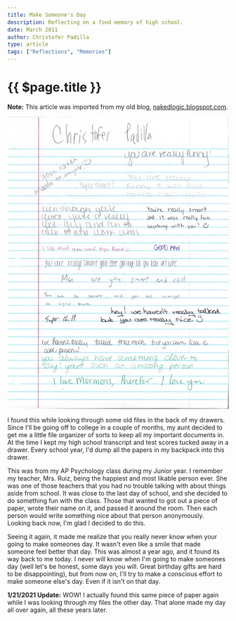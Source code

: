 ```yaml
---
title: Make Someone's Day
description: Reflecting on a fond memory of high school.
date: March 2011
author: Christofer Padilla
type: article
tags: ["Reflections", "Memories"]
---
```


# {{ $page.title }}

<div class="info"><b>Note:</b> This article was imported from my old blog, <a href="http://nakedlogic.blogspot.com/2011/03/make-someones-day.html">nakedlogic.blogspot.com</a>.</div>

![:)](/images/scan0002.jpg)

I found this while looking through some old files in the back of my drawers. Since I'll be going off to college in a couple of months, my aunt decided to get me a little file organizer of sorts to keep all my important documents in. At the time I kept my high school transcript and test scores tucked away in a drawer. Every school year, I'd dump all the papers in my backpack into this drawer.

This was from my AP Psychology class during my Junior year. I remember my teacher, Mrs. Ruiz, being the happiest and most likable person ever. She was one of those teachers that you had no trouble talking with about things aside from school. It was close to the last day of school, and she decided to do something fun with the class. Those that wanted to got out a piece of paper, wrote their name on it, and passed it around the room. Then each person would write something nice about that person anonymously. Looking back now, I'm glad I decided to do this.

Seeing it again, it made me realize that you really never know when your going to make someones day. It wasn't even like a smile that made someone feel better that day. This was almost a year ago, and it found its way back to me today. I never will know when I'm going to make someones day (well let's be honest, some days you will. Great birthday gifts are hard to be disappointing), but from now on, I'll try to make a conscious effort to make someone else's day. Even if it isn't on that day.

<div class="info"><b>1/21/2021 Update:</b> WOW! I actually found this same piece of paper again while I was looking through my files the other day. That alone made my day all over again, all these years later.</div>

<TagLinks />

<Comments />
